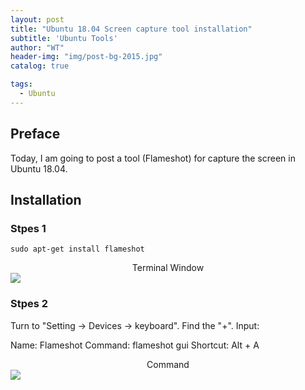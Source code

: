```yaml
---
layout: post
title: "Ubuntu 18.04 Screen capture tool installation"
subtitle: 'Ubuntu Tools'
author: "WT"
header-img: "img/post-bg-2015.jpg"
catalog: true

tags:
  - Ubuntu
---
```


## Preface

Today, I am going to post a tool (Flameshot) for capture the screen in Ubuntu 18.04.

## Installation
### Stpes 1

```
sudo apt-get install flameshot
```

<center>Terminal Window</center>
<div style="align: center">
<img src="https://raw.githubusercontent.com/zhouwt612/zhouwt612.github.io/master/_posts/Photos/2019-12-10/Code.png"/>
</div>

### Stpes 2

Turn to "Setting -> Devices -> keyboard".
Find the "+".
Input:

Name: Flameshot
Command: flameshot gui
Shortcut: Alt + A

<center>Command</center>
<div style="align: center">
<img src="https://raw.githubusercontent.com/zhouwt612/zhouwt612.github.io/master/_posts/Photos/2019-12-10/Command.png"/>
</div>


